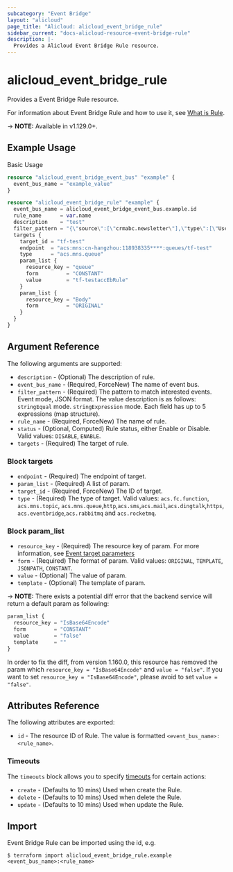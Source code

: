 ```yaml
---
subcategory: "Event Bridge"
layout: "alicloud"
page_title: "Alicloud: alicloud_event_bridge_rule"
sidebar_current: "docs-alicloud-resource-event-bridge-rule"
description: |-
  Provides a Alicloud Event Bridge Rule resource.
---
```


# alicloud\_event\_bridge\_rule

Provides a Event Bridge Rule resource.

For information about Event Bridge Rule and how to use it, see [What is Rule](https://help.aliyun.com/document_detail/167854.html).

-> **NOTE:** Available in v1.129.0+.

## Example Usage

Basic Usage

```terraform
resource "alicloud_event_bridge_event_bus" "example" {
  event_bus_name = "example_value"
}

resource "alicloud_event_bridge_rule" "example" {
  event_bus_name = alicloud_event_bridge_event_bus.example.id
  rule_name      = var.name
  description    = "test"
  filter_pattern = "{\"source\":[\"crmabc.newsletter\"],\"type\":[\"UserSignUp\", \"UserLogin\"]}"
  targets {
    target_id = "tf-test"
    endpoint  = "acs:mns:cn-hangzhou:118938335****:queues/tf-test"
    type      = "acs.mns.queue"
    param_list {
      resource_key = "queue"
      form         = "CONSTANT"
      value        = "tf-testaccEbRule"
    }
    param_list {
      resource_key = "Body"
      form         = "ORIGINAL"
    }
  }
}

```

## Argument Reference

The following arguments are supported:

* `description` - (Optional) The description of rule.
* `event_bus_name` - (Required, ForceNew) The name of event bus.
* `filter_pattern` - (Required) The pattern to match interested events. Event mode, JSON format. The value description is as follows: `stringEqual` mode. `stringExpression` mode. Each field has up to 5 expressions (map structure).
* `rule_name` - (Required, ForceNew) The name of rule.
* `status` - (Optional, Computed) Rule status, either Enable or Disable. Valid values: `DISABLE`, `ENABLE`.
* `targets` - (Required) The target of rule.

### Block targets

* `endpoint` - (Required) The endpoint of target.
* `param_list` - (Required) A list of param.
* `target_id` - (Required, ForceNew) The ID of target.
* `type` - (Required) The type of target. Valid values: `acs.fc.function`, `acs.mns.topic`, `acs.mns.queue`,`http`,`acs.sms`,`acs.mail`,`acs.dingtalk`,`https`, `acs.eventbridge`,`acs.rabbitmq` and `acs.rocketmq`.

### Block param_list

* `resource_key` - (Required) The resource key of param.  For more information, see [Event target parameters](https://help.aliyun.com/document_detail/185887.htm)
* `form` - (Required) The format of param.  Valid values: `ORIGINAL`, `TEMPLATE`, `JSONPATH`, `CONSTANT`.
* `value` - (Optional) The value of param.
* `template` - (Optional) The template of param.

-> **NOTE:** There exists a potential diff error that the backend service will return a default param as following:
```terraform
param_list {
  resource_key = "IsBase64Encode"
  form         = "CONSTANT"
  value        = "false"
  template     = ""
}
```
In order to fix the diff, from version 1.160.0, 
this resource has removed the param which `resource_key = "IsBase64Encode"` and `value = "false"`.
If you want to set `resource_key = "IsBase64Encode"`, please avoid to set `value = "false"`.

## Attributes Reference

The following attributes are exported:

* `id` - The resource ID of Rule. The value is formatted `<event_bus_name>:<rule_name>`.

### Timeouts

The `timeouts` block allows you to specify [timeouts](https://www.terraform.io/docs/configuration-0-11/resources.html#timeouts) for certain actions:

* `create` - (Defaults to 10 mins) Used when create the Rule.
* `delete` - (Defaults to 10 mins) Used when delete the Rule.
* `update` - (Defaults to 10 mins) Used when update the Rule.

## Import

Event Bridge Rule can be imported using the id, e.g.

```
$ terraform import alicloud_event_bridge_rule.example <event_bus_name>:<rule_name>
```
